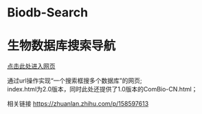 # Biodb-Search
# 生物数据库搜索导航

[点击此处进入网页](https://bio-lin-187cad-1302119316.tcloudbaseapp.com/)

通过url操作实现“一个搜索框搜多个数据库”的网页;  
index.html为2.0版本，同时此处还提供了1.0版本的ComBio-CN.html；

相关链接
https://zhuanlan.zhihu.com/p/158597613
